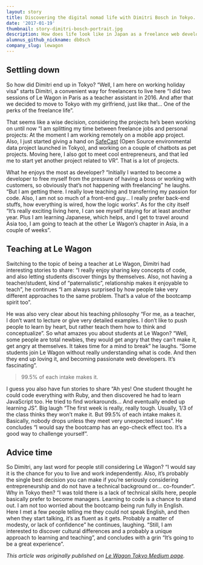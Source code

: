 ```yaml
---
layout: story
title: Discovering the digital nomad life with Dimitri Bosch in Tokyo.
date: '2017-01-19'
thumbnail: story-dimitri-bosch-portrait.jpg
description: How does life look like in Japan as a freelance web developer? We sat down with [Dimitri](https://twitter.com/dimitribosch), recently settled in Tokyo and one of our teacher for the coming batch, to talk about his experience so far in one of the world’s most buzzing city.
alumnus_github_nickname: db0sch
company_slug: lewagon
---
```


## Settling down

So how did Dimitri end up in Tokyo? “Well, I am here on working holiday visa” starts Dimitri, a convenient way for freelancers to live here “I did two sessions of Le Wagon in Paris as a teacher assistant in 2016. And after that we decided to move to Tokyo with my girlfriend, just like that… One of the perks of the freelance life”.

That seems like a wise decision, considering the projects he’s been working on until now “I am splitting my time between freelance jobs and personal projects: At the moment I am working remotely on a mobile app project. Also, I just started giving a hand on [SafeCast](http://safecast.org/) (Open Source environmental data project launched in Tokyo), and working on a couple of chatbots as pet projects. Moving here, I also got to meet cool entrepreneurs, and that led me to start yet another project related to VR”. That is a lot of projects.

What he enjoys the most as developer? “Initially I wanted to become a developer to free myself from the pressure of having a boss or working with customers, so obviously that’s not happening with freelancing” he laughs. “But I am getting there. I really love teaching and transferring my passion for code. Also, I am not so much of a front-end guy… I really prefer back-end stuffs, how everything is wired, how the logic works”.
As for the city itself “It’s really exciting living here, I can see myself staying for at least another year. Plus I am learning Japanese, which helps, and I get to travel around Asia too, I am going to teach at the other Le Wagon’s chapter in Asia, in a couple of weeks”.

## Teaching at Le Wagon

Switching to the topic of being a teacher at Le Wagon, Dimitri had interesting stories to share: “I really enjoy sharing key concepts of code, and also letting students discover things by themselves. Also, not having a teacher/student, kind of “paternalistic”, relationship makes it enjoyable to teach”, he continues “I am always surprised by how people take very different approaches to the same problem. That’s a value of the bootcamp spirit too”.

He was also very clear about his teaching philosophy “For me, as a teacher, I don’t want to lecture or give very detailed examples. I don’t like to push people to learn by heart, but rather teach them how to think and conceptualize”.
So what amazes you about students at Le Wagon? “Well, some people are total newbies, they would get angry that they can’t make it, get angry at themselves. It takes time for a mind to break” he laughs. “Some students join Le Wagon without really understanding what is code. And then they end up loving it, and becoming passionate web developers. It’s fascinating”.

> 99.5% of each intake makes it.

I guess you also have fun stories to share “Ah yes! One student thought he could code everything with Ruby, and then discovered he had to learn JavaScript too. He tried to find workarounds… And eventually ended up learning JS”. Big laugh “The first week is really, really tough. Usually, 1/3 of the class thinks they won’t make it. But 99.5% of each intake makes it. Basically, nobody drops unless they meet very unexpected issues”. He concludes “I would say the bootcamp has an ego-check effect too. It’s a good way to challenge yourself”.

## Advice time

So Dimitri, any last word for people still considering Le Wagon? “I would say it is the chance for you to live and work independently. Also, it’s probably the single best decision you can make if you’re seriously considering entrepreneurship and do not have a technical background or… co-founder”. Why in Tokyo then? “I was told there is a lack of technical skills here, people basically prefer to become managers. Learning to code is a chance to stand out. I am not too worried about the bootcamp being run fully in English. Here I met a few people telling me they could not speak English, and then when they start talking, it’s as fluent as it gets. Probably a matter of modesty, or lack of confidence” he continues, laughing. “Still, I am interested to discover cultural differences and a probably a unique approach to learning and teaching”, and concludes with a grin “It’s going to be a great experience”.

*This article was originally published on [Le Wagon Tokyo Medium page](https://medium.com/@LeWagonTokyo/le-wagon-tokyo-portraits-discovering-the-digital-nomad-life-with-dimitri-c4984022dab7).*
